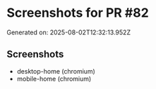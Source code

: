 # Screenshots for PR #82

Generated on: 2025-08-02T12:32:13.952Z

## Screenshots
- desktop-home (chromium)
- mobile-home (chromium)
